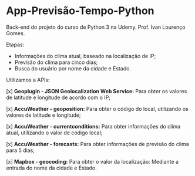 # App-Previsão-Tempo-Python
Back-end do projeto do curso de Python 3 na Udemy.
Prof. Ivan Lourenço Gomes.

Etapas:
- Informações do clima atual, baseado na localização de IP;
- Previsão do clima para cinco dias;
- Busca do usuário por nome da cidade e Estado.

Utilizamos a APIs:

[x] **Geoplugin - JSON Geolocalization Web Service:** Para obter os valores de latitude e longitude de acordo com o IP;

[x] **AccuWeather - geoposition:** Para obter o código do local, utilizando os valores de latitude e longitude;

[x] **AccuWeather - currentconditions:**  Para obter informações do clima atual, utilizando o valor de código local;

[x] **AccuWeather - forecasts:** Para obter informações de previsão do clima para 5 dias;

[x] **Mapbox - geocoding:** Para obter o valor da localização: Mediante a entrada do nome da cidade e Estado.

